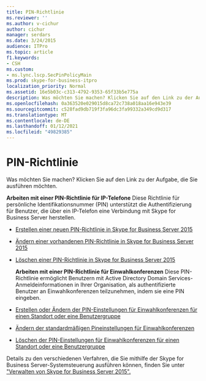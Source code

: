 ```yaml
---
title: PIN-Richtlinie
ms.reviewer: ''
ms.author: v-cichur
author: cichur
manager: serdars
ms.date: 3/24/2015
audience: ITPro
ms.topic: article
f1.keywords:
- CSH
ms.custom:
- ms.lync.lscp.SecPinPolicyMain
ms.prod: skype-for-business-itpro
localization_priority: Normal
ms.assetid: 16e5b03c-c313-4792-9353-65f33b5e775a
description: Was möchten Sie machen? Klicken Sie auf den Link zu der Aufgabe, die Sie ausführen möchten.
ms.openlocfilehash: 0a363520e029015d8ca72c738a018aa16e943e39
ms.sourcegitcommit: c528fad9db719f3fa96dc3fa99332a349cd9d317
ms.translationtype: MT
ms.contentlocale: de-DE
ms.lasthandoff: 01/12/2021
ms.locfileid: "49829385"
---
```

# <a name="pin-policy"></a>PIN-Richtlinie

Was möchten Sie machen? Klicken Sie auf den Link zu der Aufgabe, die Sie ausführen möchten.

 **Arbeiten mit einer PIN-Richtlinie für IP-Telefone** Diese Richtlinie für persönliche Identifikationsnummer (PIN) unterstützt die Authentifizierung für Benutzer, die über ein IP-Telefon eine Verbindung mit Skype for Business Server herstellen.
- [Erstellen einer neuen PIN-Richtlinie in Skype for Business Server 2015](../../manage/authentication/create-a-new-pin-policy.md)

- [Ändern einer vorhandenen PIN-Richtlinie in Skype for Business Server 2015](../../manage/authentication/modify-an-existing-pin-policy.md)

- [Löschen einer PIN-Richtlinie in Skype for Business Server 2015](../../manage/authentication/delete-a-pin-policy.md)

  **Arbeiten mit einer PIN-Richtlinie für Einwahlkonferenzen** Diese PIN-Richtlinie ermöglicht Benutzern mit Active Directory Domain Services-Anmeldeinformationen in Ihrer Organisation, als authentifizierte Benutzer an Einwahlkonferenzen teilzunehmen, indem sie eine PIN eingeben.
- [Erstellen oder Ändern der PIN-Einstellungen für Einwahlkonferenzen für einen Standort oder eine Benutzergruppe](https://technet.microsoft.com/library/c29bab5c-2b93-48e0-ae0b-29564daaff9a.aspx)

- [Ändern der standardmäßigen Pineinstellungen für Einwahlkonferenzen](https://technet.microsoft.com/library/2d110e94-ad29-4755-b17f-d8c2da9b78a4.aspx)

- [Löschen der PIN-Einstellungen für Einwahlkonferenzen für einen Standort oder eine Benutzergruppe](https://technet.microsoft.com/library/15a9faee-d024-4c0e-b2a0-fe7e7dc00589.aspx)

Details zu den verschiedenen Verfahren, die Sie mithilfe der Skype for Business Server-Systemsteuerung ausführen können, finden Sie unter ["Verwalten von Skype for Business Server 2015".](../../manage/manage.md)


